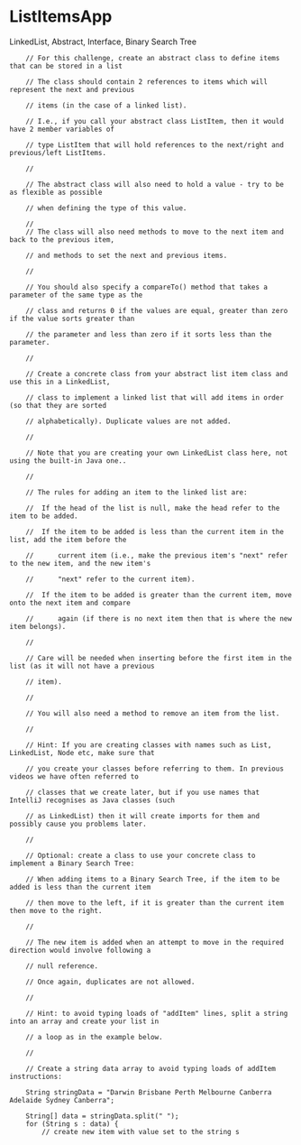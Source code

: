 # ListItemsApp
LinkedList, Abstract, Interface, Binary Search Tree

        // For this challenge, create an abstract class to define items that can be stored in a list
        
        // The class should contain 2 references to items which will represent the next and previous
        
        // items (in the case of a linked list).
        
        // I.e., if you call your abstract class ListItem, then it would have 2 member variables of
        
        // type ListItem that will hold references to the next/right and previous/left ListItems.
       
        //
        
        // The abstract class will also need to hold a value - try to be as flexible as possible
        
        // when defining the type of this value.
        
        //
        // The class will also need methods to move to the next item and back to the previous item,
        
        // and methods to set the next and previous items.
        
        //
        
        // You should also specify a compareTo() method that takes a parameter of the same type as the
        
        // class and returns 0 if the values are equal, greater than zero if the value sorts greater than
        
        // the parameter and less than zero if it sorts less than the parameter.
        
        //
        
        // Create a concrete class from your abstract list item class and use this in a LinkedList,
        
        // class to implement a linked list that will add items in order (so that they are sorted
        
        // alphabetically). Duplicate values are not added.
        
        //
        
        // Note that you are creating your own LinkedList class here, not using the built-in Java one..
        
        //
        
        // The rules for adding an item to the linked list are:
        
        //  If the head of the list is null, make the head refer to the item to be added.
        
        //  If the item to be added is less than the current item in the list, add the item before the
        
        //      current item (i.e., make the previous item's "next" refer to the new item, and the new item's
       
        //      "next" refer to the current item).
        
        //  If the item to be added is greater than the current item, move onto the next item and compare
        
        //      again (if there is no next item then that is where the new item belongs).
       
        //
        
        // Care will be needed when inserting before the first item in the list (as it will not have a previous
        
        // item).
        
        //
        
        // You will also need a method to remove an item from the list.
       
        //
        
        // Hint: If you are creating classes with names such as List, LinkedList, Node etc, make sure that
        
        // you create your classes before referring to them. In previous videos we have often referred to
        
        // classes that we create later, but if you use names that IntelliJ recognises as Java classes (such
        
        // as LinkedList) then it will create imports for them and possibly cause you problems later.
        
        //
        
        // Optional: create a class to use your concrete class to implement a Binary Search Tree:
        
        // When adding items to a Binary Search Tree, if the item to be added is less than the current item
        
        // then move to the left, if it is greater than the current item then move to the right.
        
        //
        
        // The new item is added when an attempt to move in the required direction would involve following a
        
        // null reference.
       
        // Once again, duplicates are not allowed.
        
        //
        
        // Hint: to avoid typing loads of "addItem" lines, split a string into an array and create your list in
        
        // a loop as in the example below.
        
        //
        
        // Create a string data array to avoid typing loads of addItem instructions:
        
        String stringData = "Darwin Brisbane Perth Melbourne Canberra Adelaide Sydney Canberra";

        String[] data = stringData.split(" ");
        for (String s : data) {
            // create new item with value set to the string s
